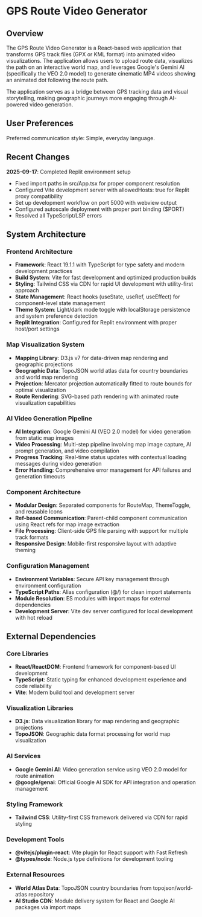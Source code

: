 # GPS Route Video Generator

## Overview

The GPS Route Video Generator is a React-based web application that transforms GPS track files (GPX or KML format) into animated video visualizations. The application allows users to upload route data, visualizes the path on an interactive world map, and leverages Google's Gemini AI (specifically the VEO 2.0 model) to generate cinematic MP4 videos showing an animated dot following the route path.

The application serves as a bridge between GPS tracking data and visual storytelling, making geographic journeys more engaging through AI-powered video generation.

## User Preferences

Preferred communication style: Simple, everyday language.

## Recent Changes

**2025-09-17**: Completed Replit environment setup
- Fixed import paths in src/App.tsx for proper component resolution
- Configured Vite development server with allowedHosts: true for Replit proxy compatibility
- Set up development workflow on port 5000 with webview output
- Configured autoscale deployment with proper port binding ($PORT)
- Resolved all TypeScript/LSP errors

## System Architecture

### Frontend Architecture
- **Framework**: React 19.1.1 with TypeScript for type safety and modern development practices
- **Build System**: Vite for fast development and optimized production builds
- **Styling**: Tailwind CSS via CDN for rapid UI development with utility-first approach
- **State Management**: React hooks (useState, useRef, useEffect) for component-level state management
- **Theme System**: Light/dark mode toggle with localStorage persistence and system preference detection
- **Replit Integration**: Configured for Replit environment with proper host/port settings

### Map Visualization System
- **Mapping Library**: D3.js v7 for data-driven map rendering and geographic projections
- **Geographic Data**: TopoJSON world atlas data for country boundaries and world map rendering
- **Projection**: Mercator projection automatically fitted to route bounds for optimal visualization
- **Route Rendering**: SVG-based path rendering with animated route visualization capabilities

### AI Video Generation Pipeline
- **AI Integration**: Google Gemini AI (VEO 2.0 model) for video generation from static map images
- **Video Processing**: Multi-step pipeline involving map image capture, AI prompt generation, and video compilation
- **Progress Tracking**: Real-time status updates with contextual loading messages during video generation
- **Error Handling**: Comprehensive error management for API failures and generation timeouts

### Component Architecture
- **Modular Design**: Separated components for RouteMap, ThemeToggle, and reusable Icons
- **Ref-based Communication**: Parent-child component communication using React refs for map image extraction
- **File Processing**: Client-side GPS file parsing with support for multiple track formats
- **Responsive Design**: Mobile-first responsive layout with adaptive theming

### Configuration Management
- **Environment Variables**: Secure API key management through environment configuration
- **TypeScript Paths**: Alias configuration (@/) for clean import statements
- **Module Resolution**: ES modules with import maps for external dependencies
- **Development Server**: Vite dev server configured for local development with hot reload

## External Dependencies

### Core Libraries
- **React/ReactDOM**: Frontend framework for component-based UI development
- **TypeScript**: Static typing for enhanced development experience and code reliability
- **Vite**: Modern build tool and development server

### Visualization Libraries
- **D3.js**: Data visualization library for map rendering and geographic projections
- **TopoJSON**: Geographic data format processing for world map visualization

### AI Services
- **Google Gemini AI**: Video generation service using VEO 2.0 model for route animation
- **@google/genai**: Official Google AI SDK for API integration and operation management

### Styling Framework
- **Tailwind CSS**: Utility-first CSS framework delivered via CDN for rapid styling

### Development Tools
- **@vitejs/plugin-react**: Vite plugin for React support with Fast Refresh
- **@types/node**: Node.js type definitions for development tooling

### External Resources
- **World Atlas Data**: TopoJSON country boundaries from topojson/world-atlas repository
- **AI Studio CDN**: Module delivery system for React and Google AI packages via import maps